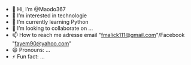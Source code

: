 - 👋 Hi, I’m @Maodo367
- 👀 I’m interested in technologie 
- 🌱 I’m currently learning Python 
- 💞️ I’m looking to collaborate on ...
- 📫 How to reach me adresse email "fmalick111@gmail.com"/Facebook "fayem90@yahoo.com"
- 😄 Pronouns: ...
- ⚡ Fun fact: ...

<!---
Maodo367/Maodo367 is a ✨ special ✨ repository because its `README.md` (this file) appears on your GitHub profile.
You can click the Preview link to take a look at your changes.
--->
